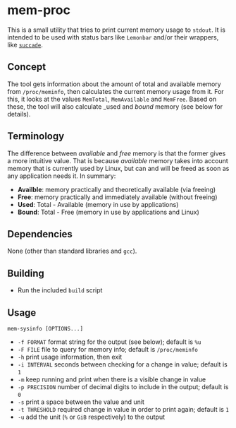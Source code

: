 # mem-proc

This is a small utility that tries to print current memory usage to `stdout`.
It is intended to be used with status bars like `Lemonbar` and/or their 
wrappers, like [`succade`](https://github.com/domsson/succade).

## Concept 

The tool gets information about the amount of total and available memory from 
`/proc/meminfo`, then calculates the current memory usage from it. For this, it 
looks at the values `MemTotal`, `MemAvailable` and `MemFree`. Based on these, 
the tool will also calculate _used and _bound_ memory (see below for details).

## Terminology

The difference between _available_ and _free_ memory is that the former gives
a more intuitive value. That is because _available_ memory takes into account 
memory that is currently used by Linux, but can and will be freed as soon as 
any application needs it. In summary:

 - **Availble**: memory practically and theoretically available (via freeing)
 - **Free**: memory practically and immediately available (without freeing)
 - **Used**: Total - Available (memory in use by applications)
 - **Bound**: Total - Free (memory in use by applications and Linux)

## Dependencies

None (other than standard libraries and `gcc`).

## Building

- Run the included `build` script

## Usage

    mem-sysinfo [OPTIONS...]

- `-f FORMAT` format string for the output (see below); default is `%u`
- `-F FILE` file to query for memory info; default is `/proc/meminfo`
- `-h` print usage information, then exit
- `-i INTERVAL` seconds between checking for a change in value; default is `1`
- `-m` keep running and print when there is a visible change in value
- `-p PRECISION` number of decimal digits to include in the output; default is `0`
- `-s` print a space between the value and unit
- `-t THRESHOLD` required change in value in order to print again; default is `1`
- `-u` add the unit (`%` or `GiB` respectively) to the output

